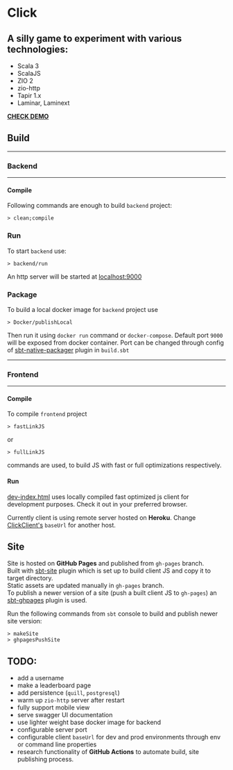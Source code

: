 # Click 
## A silly game to experiment with various technologies:
- Scala 3
- ScalaJS
- ZIO 2
- zio-http
- Tapir 1.x
- Laminar, Laminext

[**CHECK DEMO**](https://ilinandrii.github.io/zio-click/)

## Build
---
### Backend
---
#### **Compile**
Following commands are enough to build `backend` project:
```
> clean;compile
```

### Run
To start `backend` use:
```
> backend/run
```
An http server will be started at [localhost:9000]()

### Package
To build a local docker image for `backend` project use 
```
> Docker/publishLocal
```
Then run it using `docker run` command or `docker-compose`.
Default port `9000` will be exposed from docker container.
Port can be changed through config of [sbt-native-packager](https://sbt-native-packager.readthedocs.io/en/latest/) plugin in `build.sbt`

---
### Frontend
---
#### **Compile**
To compile `frontend` project
```
> fastLinkJS
```
or
```
> fullLinkJS
```
commands are used, to build JS with fast or full optimizations respectively.<br>



#### **Run**
[dev-index.html](./frontend/src/main/resources/dev-index.html) uses locally compiled fast optimized js client for development purposes. Check it out in your preferred browser.

Currently client is using remote server hosted on **Heroku**.
Change [ClickClient's](frontend/src/main/scala/io/github/ilinandrii/click/ClickClient.scala) `baseUrl` for another host. 

## Site
Site is hosted on **GitHub Pages** and published from `gh-pages` branch.<br>
Built with [sbt-site](https://www.scala-sbt.org/sbt-site/) plugin which is set up to build client JS and copy it to target directory.<br>
Static assets are updated manually in `gh-pages` branch.<br>
To publish a newer version of a site (push a built client JS to `gh-pages`) an [sbt-ghpages](https://www.scala-sbt.org/sbt-site/publishing.html) plugin is used.

Run the following commands from `sbt` console to build and publish newer site version:
```
> makeSite
> ghpagesPushSite
```
## TODO:
- add a username
- make a leaderboard page
- add persistence (`quill`, `postgresql`)
- warm up `zio-http` server after restart
- fully support mobile view
- serve swagger UI documentation
- use lighter weight base docker image for backend
- configurable server port 
- configurable client `baseUrl` for dev and prod environments through env or command line properties
- research functionality of **GitHub Actions** to automate build, site publishing process.

